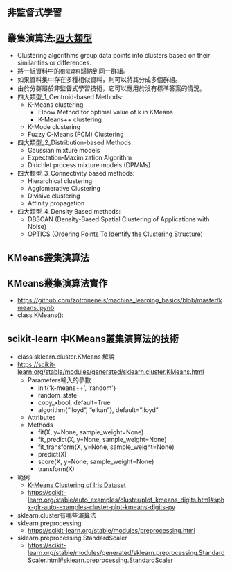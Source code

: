 ## 非監督式學習
## 叢集演算法:[四大類型](https://www.geeksforgeeks.org/machine-learning/)
- Clustering algorithms group data points into clusters based on their similarities or differences.
- 將一組資料中的`相似資料`歸納到同一群組。
- 如果資料集中存在多種相似資料，則可以將其分成多個群組。
- 由於分群屬於非監督式學習技術，它可以應用於沒有標準答案的情況。
- 四大類型_1_Centroid-based Methods:
  - K-Means clustering
    - Elbow Method for optimal value of k in KMeans
    - K-Means++ clustering
  - K-Mode clustering
  - Fuzzy C-Means (FCM) Clustering
- 四大類型_2_Distribution-based Methods:
  - Gaussian mixture models
  - Expectation-Maximization Algorithm
  - Dirichlet process mixture models (DPMMs)
- 四大類型_3_Connectivity based methods:
  - Hierarchical clustering
  - Agglomerative Clustering
  - Divisive clustering
  - Affinity propagation
- 四大類型_4_Density Based methods:
  - DBSCAN (Density-Based Spatial Clustering of Applications with Noise)
  - [OPTICS (Ordering Points To Identify the Clustering Structure)](OPTICS.md)


## KMeans叢集演算法
## KMeans叢集演算法實作
- https://github.com/zotroneneis/machine_learning_basics/blob/master/kmeans.ipynb
- class KMeans():
## scikit-learn 中KMeans叢集演算法的技術
- class sklearn.cluster.KMeans 解說
- https://scikit-learn.org/stable/modules/generated/sklearn.cluster.KMeans.html
  - Parameters輸入的參數
    - init{‘k-means++’, ‘random’}
    - random_state
    - copy_xbool, default=True
    - algorithm{“lloyd”, “elkan”}, default=”lloyd”
  - Attributes
  - Methods
    - fit(X, y=None, sample_weight=None)
    - fit_predict(X, y=None, sample_weight=None)
    - fit_transform(X, y=None, sample_weight=None)
    - predict(X)
    - score(X, y=None, sample_weight=None)
    - transform(X)
 - 範例
   - [K-Means Clustering of Iris Dataset](https://www.kaggle.com/code/khotijahs1/k-means-clustering-of-iris-dataset)
   - https://scikit-learn.org/stable/auto_examples/cluster/plot_kmeans_digits.html#sphx-glr-auto-examples-cluster-plot-kmeans-digits-py
 - sklearn.cluster有哪些演算法
 - sklearn.preprocessing
   - https://scikit-learn.org/stable/modules/preprocessing.html
 - sklearn.preprocessing.StandardScaler
   - https://scikit-learn.org/stable/modules/generated/sklearn.preprocessing.StandardScaler.html#sklearn.preprocessing.StandardScaler 
   
 
